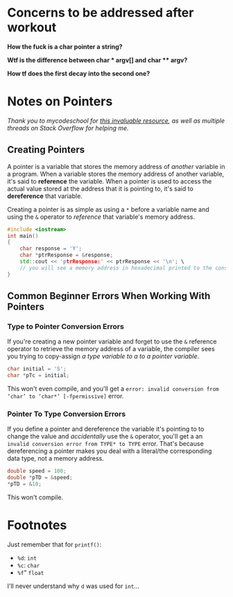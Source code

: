 
# Concerns to be addressed after workout 

**How the fuck is a char pointer a string?**

**Wtf is the difference between char * argv[] and char ** argv?**

**How tf does the first decay into the second one?** 

# Notes on Pointers
*Thank you to mycodeschool for [this invaluable resource](https://www.youtube.com/playlist?list=PL2_aWCzGMAwLZp6LMUKI3cc7pgGsasm2_), as well as multiple threads on Stack Overflow for helping me.*

## Creating Pointers 
A pointer is a variable that stores the memory address of *another* variable in a program. When a variable stores the memory address of another variable, it's said to **reference** the variable. When a pointer is used to access the actual value stored at the address that it is pointing to, it's said to **dereference** that variable.

Creating a pointer is as simple as using a `*` before a variable name and using the `&` operator to *reference* that variable's memory address.
```cpp
#include <iostream>
int main()
{
    char response = 'Y';
    char *ptrResponse = &response;
    std::cout << 'ptrResponse:' << ptrResponse << '\n'; \
    // you will see a memory address in hexadecimal printed to the console
}
```
## Common Beginner Errors When Working With Pointers

### Type to Pointer Conversion Errors
If you're creating a new pointer variable and forget to use the `&` reference operator to retrieve the memory address of a variable, the compiler sees you trying to copy-assign *a type variable to a to a pointer variable*. 
```cpp
char initial = 'S';
char *pTc = initial;
```
This won't even compile, and you'll get a `error: invalid conversion from ‘char’ to ‘char*’ [-fpermissive]` error.

### Pointer To Type Conversion Errors
If you define a pointer and dereference the variable it's pointing to to change the value and *accidentally* use the `&` operator, you'll get a an `invalid conversion error from TYPE* to TYPE` error. That's because dereferencing a pointer makes you deal with a literal/the corresponding data type, not a memory address. 
```cpp
double speed = 100;
double *pTD = &speed;
*pTD = &10;

```
This won't compile. 
# Footnotes
Just remember that for `printf()`:
* `%d`: `int`
* `%c`: `char`
* `%f`" `float`


I'll never understand why `d` was used for `int`...
